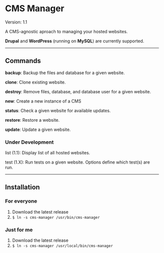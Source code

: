 # CMS Manager
Version: 1.1

A CMS-agnostic aproach to managing your hosted websites.

**Drupal** and **WordPress** (running on **MySQL**) are currently supported.

----------

## Commands

**backup**: Backup the files and database for a given website.

**clone**: Clone existing website.

**destroy**: Remove files, database, and database user for a given website.

**new**: Create a new instance of a CMS

**status**: Check a given website for available updates.

**restore**: Restore a website.

**update**: Update a given website.

### Under Development

list (1.1): Display list of all hosted websites.

test (1.X): Run tests on a given website. Options define which test(s) are run.

----------

## Installation

### For everyone

1. Download the latest release
2. `$ ln -s cms-manager /usr/bin/cms-manager`

### Just for me

1. Download the latest release
2. `$ ln -s cms-manager /usr/local/bin/cms-manager`
